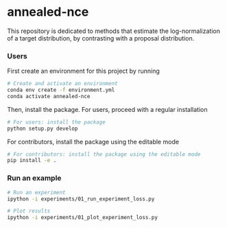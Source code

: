 # annealed-nce

This repository is dedicated to methods that estimate the log-normalization of a target distribution,
by contrasting with a proposal distribution.

### Users

First create an environment for this project by running 

```bash
# Create and activate an environment
conda env create -f environment.yml
conda activate annealed-nce
```

Then, install the package. For users, proceed with a regular installation

```bash
# For users: install the package
python setup.py develop
```

For contributors, install the package using the editable mode

```bash
# For contributors: install the package using the editable mode
pip install -e .
```

### Run an example

```bash
# Run an experiment
ipython -i experiments/01_run_experiment_loss.py

# Plot results 
ipython -i experiments/01_plot_experiment_loss.py
```

